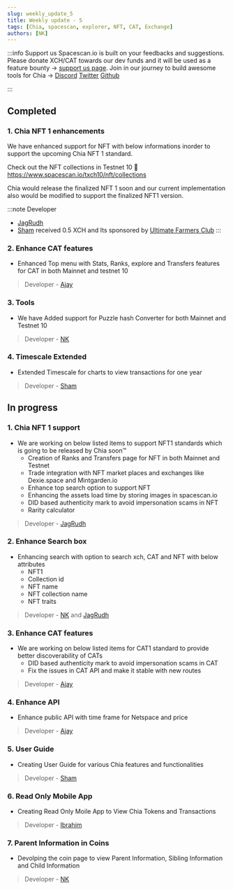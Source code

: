 ```yaml
---
slug: weekly_update_5
title: Weekly update - 5
tags: [Chia, spacescan, explorer, NFT, CAT, Exchange]
authors: [NK]
---
```

:::info Support us
Spacescan.io is built on your feedbacks and suggestions. Please donate XCH/CAT towards our dev funds and it will be used as a feature bounty -> [support us page](https://www.spacescan.io/xch/support-us).   Join in our journey to build awesome tools for Chia ->
[Discord](https://discord.gg/Bb4sj3Bg9P)  [Twitter](https://twitter.com/spacescan_io) [Github](https://github.com/spacescan-io)

:::
## Completed
### 1. Chia NFT 1 enhancements
We have enhanced support for NFT with below informations inorder to support the upcoming Chia NFT 1 standard.
    


Check out the NFT collections in Testnet 10 :link: https://www.spacescan.io/txch10/nft/collections

Chia would release the finalized NFT 1 soon and our current implementation also would be modified to support the finalized NFT1 version.

:::note Developer
- [JagRudh](https://twitter.com/JagRudhChia)
- [Sham](https://twitter.com/shamhiruthik) received 0.5 XCH and Its sponsored by [Ultimate Farmers Club](https://twitter.com/TheHonestFarm)
:::

### 2. Enhance CAT features
- Enhanced Top menu with Stats, Ranks, explore and Transfers features for CAT in both Mainnet and testnet 10 
    

   

> Developer - [Ajay](https://twitter.com/JagRudhChia)

### 3. Tools
- We have Added support for Puzzle hash Converter for both Mainnet  and Testnet 10


> Developer - [NK](https://twitter.com/nandhakumar1033)


### 4. Timescale Extended
- Extended Timescale for charts to view transactions for one year 

> Developer - [Sham](https://twitter.com/shamhiruthik)




## In progress
### 1. Chia NFT 1 support
- We are working on below listed items to support NFT1 standards which is going to be released by Chia soon™
    - Creation of Ranks and Transfers page for NFT in both Mainnet and Testnet
    - Trade integration with NFT market places and exchanges like Dexie.space and Mintgarden.io
    - Enhance top search option to support NFT
    - Enhancing the assets load time by storing images in spacescan.io
    - DID based authenticity mark to avoid impersonation scams in NFT
    - Rarity calculator 

> Developer - [JagRudh](https://twitter.com/JagRudhChia)

### 2. Enhance Search box 
- Enhancing search with option to search xch, CAT and NFT with below attributes
    - NFT1
    - Collection id
    - NFT name
    - NFT collection  name
    - NFT traits

  
> Developer - [NK](https://twitter.com/nandhakumar1033) and [JagRudh](https://twitter.com/JagRudhChia)

### 3. Enhance CAT features
- We are working on below listed items for CAT1 standard to provide better discoverability of CATs
    - DID based authenticity mark to avoid impersonation scams in CAT
    - Fix the issues in CAT API and make it stable with new routes
  
> Developer - [Ajay](https://twitter.com/JagRudhChia)


### 4. Enhance API 
- Enhance public API with time frame for Netspace and price  

> Developer - [Ajay](https://twitter.com/JagRudhChia)


### 5. User Guide
- Creating User Guide for various Chia features and functionalities 

> Developer - [Sham](https://twitter.com/shamhiruthik)

### 6. Read Only Mobile App
- Creating Read Only Moile App to View Chia Tokens and Transactions

> Developer - [Ibrahim](https://twitter.com/)

### 7. Parent Information in Coins
- Devolping the coin page to view Parent Information, Sibling Information and Child Information

> Developer - [NK](https://twitter.com/nandhakumar1033)
